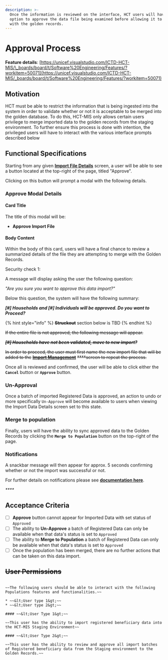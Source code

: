 ```yaml
---
description: >-
  Once the information is reviewed on the interface, HCT users will have the
  option to approve the data file being examined before allowing it to merge
  with the golden records.
---
```


# Approval Process

**Feature details**: [https://unicef.visualstudio.com/ICTD-HCT-MIS/\_boards/board/t/Software%20Engineering/Features/?workitem=50071](https://unicef.visualstudio.com/ICTD-HCT-MIS/_boards/board/t/Software%20Engineering/Features/?workitem=50071)

## Motivation

HCT must be able to restrict the information that is being ingested into the system in order to validate whether or not it is acceptable to be merged into the golden database. To do this, HCT-MIS only allows certain users privilege to merge imported data to the golden records from the staging environment. To further ensure this process is done with intention, the privileged users will have to interact with the various interface prompts described below

## Functional Specifications

Starting from any given [**Import File Details**](import-file-details.md) screen, a user will be able to see a button located at the top-right of the page, titled "Approve".

Clicking on this button will prompt a modal with the following details.

### Approve Modal Details

#### Card Title

The title of this modal will be:

* **Approve Import File**



#### Body Content

Within the body of this card, users will have a final chance to review a summarized details of the file they are attempting to merge with the Golden Records.

Security check 1:

A message will display asking the user the following question:

_"Are you sure you want to approve this data import?"_

Below this question, the system will have the following summary:

_**\[\#\] Households and \[\#\] Individuals will be approved. Do you want to Proceed?**_ 

{% hint style="info" %}
~~**Struckout**~~  section below is TBD
{% endhint %}

~~If the entire file is not approved, the following message will appear.~~ 

~~_**\[\#\] Households have not been validated, move to new import?**_~~

~~In order to proceed, the user must first name the new import file that will be added to the~~ [~~**Import Management**~~](detail-screen-approval-process.md) ~~****screen to repeat the process.~~



Once all is reviewed and confirmed, the user will be able to click either the **`Cancel`** button or **`Approve`** button.



### Un-Approval

Once a batch of imported Registered Data is approved, an action to undo or more specifically `Un-Approve` will become available to users when viewing the Import Data Details screen set to this state.



### Merge to population

Finally, users will have the ability to sync approved data to the Golden Records by clicking the **`Merge to Population`** button on the top-right of the page.

### Notifications

A snackbar message will then appear for approx. 5 seconds confirming whether or not the import was successful or not. 

For further details on notifications please see [**documentation here**](../../snackbar-notifications.md#registration-data-import).

_\*\*\*\*_

## Acceptance Criteria

* [ ] **Approve** button cannot appear for Imported Data with set status of `Approved` 
* [ ] The ability to **Un-Approve** a batch of Registered Data can only be available when that data's status is set to `Approved` 
* [ ] The ability to **Merge to Population** a batch of Registered Data can only be available when that data's status is set to `Approved` 
* [ ] Once the population has been merged, there are no further actions that can be taken on this data import.

## ~~User Permissions~~

~~~~[~~**Roles & Permissions**~~](../user-management/user-roles-and-permissions.md)~~\*\*\*\*~~

~~The following users should be able to interact with the following Populations features and functionalities.~~

* ~~&lt;User type 1&gt;~~
* ~~&lt;User type 2&gt;~~

#### ~~&lt;User Type 1&gt;~~

~~This user has the ability to import registered beneficiary data into the HCT-MIS Staging Environment~~ 

#### ~~&lt;User Type 2&gt;~~

~~This user has the ability to review and approve all import batches of Registered beneficiary data from the Staging environment to the Golden Records.~~





